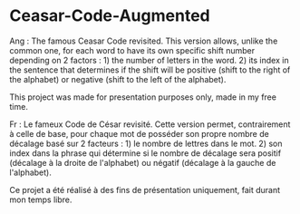 # Ceasar-Code-Augmented

Ang :
The famous Ceasar Code revisited. This version allows, unlike the common one, for each word to have its own specific shift number depending on 2 factors : 
        1) the number of letters in the word.
        2) its index in the sentence that determines if the shift will be positive (shift to the right of the alphabet) or negative (shift to the left of the alphabet).

This project was made for presentation purposes only, made in my free time.



Fr :
Le fameux Code de César revisité. Cette version permet, contrairement à celle de base, pour chaque mot de posséder son propre nombre de décalage basé sur 2 facteurs :
        1) le nombre de lettres dans le mot.
        2) son index dans la phrase qui détermine si le nombre de décalage sera positif (décalage à la droite de l'alphabet) ou négatif (décalage à la gauche de l'alphabet).

Ce projet a été réalisé à des fins de présentation uniquement, fait durant mon temps libre.
